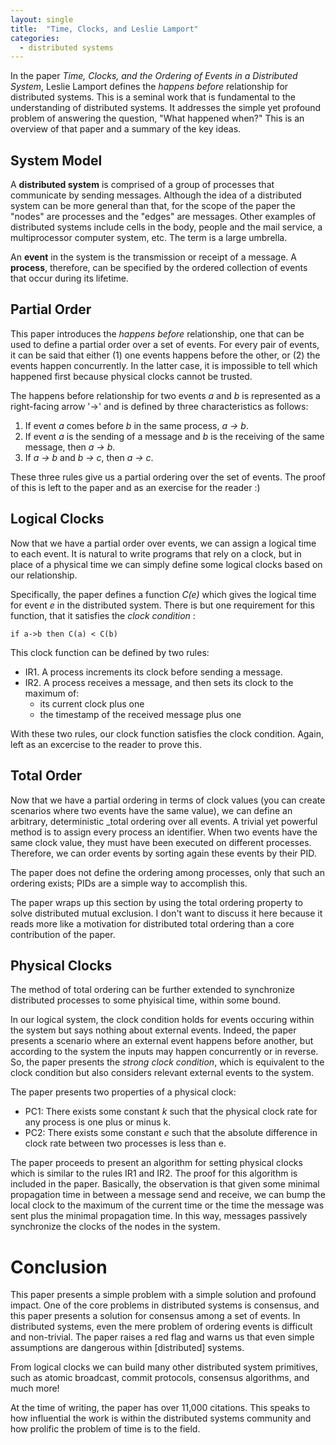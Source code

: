 ```yaml
---
layout: single
title:  "Time, Clocks, and Leslie Lamport"
categories: 
  - distributed systems
---
```


In the paper _Time, Clocks, and the Ordering of Events in a Distributed System_, Leslie Lamport defines the _happens before_ relationship for distributed systems.
This is a seminal work that is fundamental to the understanding of distributed systems.
It addresses the simple yet profound problem of answering the question, "What happened when?"
This is an overview of that paper and a summary of the key ideas.

## System Model

A **distributed system** is comprised of a group of processes that communicate by sending messages.
Although the idea of a distributed system can be more general than that, for the scope of the paper the "nodes" are processes and the "edges" are messages.
Other examples of distributed systems include cells in the body, people and the mail service, a multiprocessor computer system, etc.
The term is a large umbrella.

An **event** in the system is the transmission or receipt of a message.
A **process**, therefore, can be specified by the ordered collection of events that occur during its lifetime.

## Partial Order
This paper introduces the _happens before_ relationship, one that can be used to define a partial order over a set of events.
For every pair of events, it can be said that either (1) one events happens before the other, or (2) the events happen concurrently.
In the latter case, it is impossible to tell which happened first because physical clocks cannot be trusted.

The happens before relationship for two events _a_ and _b_ is represented as a right-facing arrow '->' and is defined by three characteristics as follows:

1. If event _a_ comes before _b_ in the same process, _a -> b_.
2. If event _a_ is the sending of a message and _b_ is the receiving of the same message, then _a -> b_.
3. If _a -> b_ and _b -> c_, then _a -> c_.

These three rules give us a partial ordering over the set of events.
The proof of this is left to the paper and as an exercise for the reader :)

## Logical Clocks
Now that we have a partial order over events, we can assign a logical time to each event.
It is natural to write programs that rely on a clock, but in place of a physical time we can simply define some logical clocks based on our relationship.

Specifically, the paper defines a function _C(e)_ which gives the logical time for event _e_ in the distributed system.
There is but one requirement for this function, that it satisfies the _clock condition_ :

`if a->b then C(a) < C(b)`

This clock function can be defined by two rules:

* IR1. A process increments its clock before sending a message.
* IR2. A process receives a message, and then sets its clock to the maximum of:
  - its current clock plus one
  - the timestamp of the received message plus one

With these two rules, our clock function satisfies the clock condition.
Again, left as an excercise to the reader to prove this.

## Total Order

Now that we have a partial ordering in terms of clock values (you can create scenarios where two events have the same value), we can define an arbitrary, deterministic _total ordering over all events.
A trivial yet powerful method is to assign every process an identifier.
When two events have the same clock value, they must have been executed on different processes.
Therefore, we can order events by sorting again these events by their PID.

The paper does not define the ordering among processes, only that such an ordering exists; PIDs are a simple way to accomplish this.

The paper wraps up this section by using the total ordering property to solve distributed mutual exclusion.
I don't want to discuss it here because it reads more like a motivation for distributed total ordering than a core contribution of the paper.

## Physical Clocks

The method of total ordering can be further extended to synchronize distributed processes to some phyisical time, within some bound.

In our logical system, the clock condition holds for events occuring within the system but says nothing about external events.
Indeed, the paper presents a scenario where an external event happens before another, but according to the system the inputs may happen concurrently or in reverse.
So, the paper presents the _strong clock condition_, which is equivalent to the clock condition but also considers relevant external events to the system.

The paper presents two properties of a physical clock:

* PC1: There exists some constant _k_ such that the physical clock rate for any process is one plus or minus k.
* PC2: There exists some constant _e_ such that the absolute difference in clock rate between two processes is less than e.

The paper proceeds to present an algorithm for setting physical clocks which is similar to the rules IR1 and IR2.
The proof for this algorithm is included in the paper.
Basically, the observation is that given some minimal propagation time in between a message send and receive, we can bump the local clock to the maximum of the current time or the time the message was sent plus the minimal propagation time.
In this way, messages passively synchronize the clocks of the nodes in the system.

# Conclusion
This paper presents a simple problem with a simple solution and profound impact.
One of the core problems in distributed systems is consensus, and this paper presents a solution for consensus among a set of events.
In distributed systems, even the mere problem of ordering events is difficult and non-trivial.
The paper raises a red flag and warns us that even simple assumptions are dangerous within [distributed] systems.

From logical clocks we can build many other distributed system primitives, such as atomic broadcast, commit protocols, consensus algorithms, and much more!

At the time of writing, the paper has over 11,000 citations.
This speaks to how influential the work is within the distributed systems community and how prolific the problem of time is to the field.
